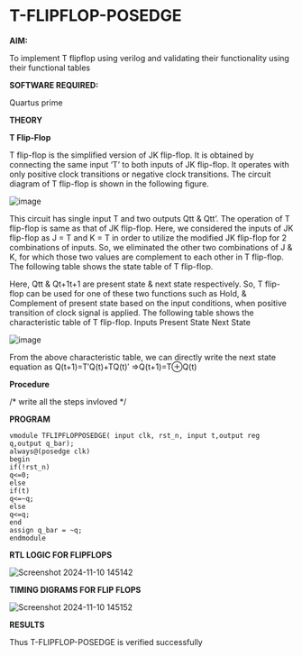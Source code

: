 # T-FLIPFLOP-POSEDGE

**AIM:**

To implement  T flipflop using verilog and validating their functionality using their functional tables

**SOFTWARE REQUIRED:**

Quartus prime

**THEORY**

**T Flip-Flop**

T flip-flop is the simplified version of JK flip-flop. It is obtained by connecting the same input ‘T’ to both inputs of JK flip-flop. It operates with only positive clock transitions or negative clock transitions. The circuit diagram of T flip-flop is shown in the following figure.

![image](https://github.com/naavaneetha/T-FLIPFLOP-POSEDGE/assets/154305477/458a68fe-2d08-4a9d-ac4f-7ae0480ce0bd)

 
This circuit has single input T and two outputs Qtt & Qtt’. The operation of T flip-flop is same as that of JK flip-flop. Here, we considered the inputs of JK flip-flop as J = T and K = T in order to utilize the modified JK flip-flop for 2 combinations of inputs. So, we eliminated the other two combinations of J & K, for which those two values are complement to each other in T flip-flop. The following table shows the state table of T flip-flop.

Here, Qtt & Qt+1t+1 are present state & next state respectively. So, T flip-flop can be used for one of these two functions such as Hold, & Complement of present state based on the input conditions, when positive transition of clock signal is applied. The following table shows the characteristic table of T flip-flop. Inputs Present State Next State

![image](https://github.com/naavaneetha/T-FLIPFLOP-POSEDGE/assets/154305477/cdd7fb32-539f-4b66-bb8d-f305a153c886)

 
From the above characteristic table, we can directly write the next state equation as Q(t+1)=T′Q(t)+TQ(t)′ ⇒Q(t+1)=T⊕Q(t)

**Procedure**

/* write all the steps invloved */

**PROGRAM**
```
vmodule TFLIPFLOPPOSEDGE( input clk, rst_n, input t,output reg q,output q_bar);
always@(posedge clk) 
begin 
if(!rst_n)
q<=0;
else
if(t)
q<=~q;
else
q<=q;
end  
assign q_bar = ~q;
endmodule
```

**RTL LOGIC FOR FLIPFLOPS**

![Screenshot 2024-11-10 145142](https://github.com/user-attachments/assets/be80c968-05a5-40d9-ada4-0dfad1e3475d)


**TIMING DIGRAMS FOR FLIP FLOPS**

![Screenshot 2024-11-10 145152](https://github.com/user-attachments/assets/4a4a4bf8-7549-40ea-bab1-925097b3ae2d)


**RESULTS**

 Thus T-FLIPFLOP-POSEDGE is verified successfully
